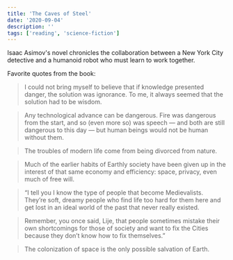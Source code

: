 ```yaml
---
title: 'The Caves of Steel'
date: '2020-09-04'
description: ''
tags: ['reading', 'science-fiction']
---
```


Isaac Asimov's novel chronicles the collaboration between a New York City detective and a humanoid robot who must learn to work together.

Favorite quotes from the book:

> I could not bring myself to believe that if knowledge presented danger, the solution was ignorance. To me, it always seemed that the solution had to be wisdom.

> Any technological advance can be dangerous. Fire was dangerous from the start, and so (even more so) was speech — and both are still dangerous to this day — but human beings would not be human without them.

> The troubles of modern life come from being divorced from nature.

> Much of the earlier habits of Earthly society have been given up in the interest of that same economy and efficiency: space, privacy, even much of free will.

> “I tell you I know the type of people that become Medievalists. They’re soft, dreamy people who find life too hard for them here and get lost in an ideal world of the past that never really existed.

> Remember, you once said, Lije, that people sometimes mistake their own shortcomings for those of society and want to fix the Cities because they don’t know how to fix themselves.”

> The colonization of space is the only possible salvation of Earth.
